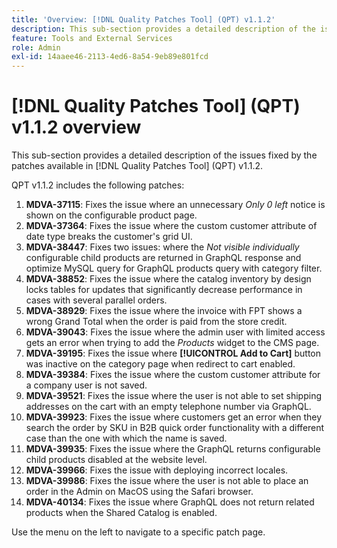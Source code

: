 ```yaml
---
title: 'Overview: [!DNL Quality Patches Tool] (QPT) v1.1.2'
description: This sub-section provides a detailed description of the issues fixed by the patches available in [!DNL Quality Patches Tool] (QPT) v1.1.2.
feature: Tools and External Services
role: Admin
exl-id: 14aaee46-2113-4ed6-8a54-9eb89e801fcd
---
```

# [!DNL Quality Patches Tool] (QPT) v1.1.2 overview

This sub-section provides a detailed description of the issues fixed by the patches available in [!DNL Quality Patches Tool] (QPT) v1.1.2.

QPT v1.1.2 includes the following patches:

1. **MDVA-37115**: Fixes the issue where an unnecessary *Only 0 left* notice is shown on the configurable product page.
1. **MDVA-37364**: Fixes the issue where the custom customer attribute of date type breaks the customer's grid UI.
1. **MDVA-38447**: Fixes two issues: where the *Not visible individually* configurable child products are returned in GraphQL response and optimize MySQL query for GraphQL products query with category filter.
1. **MDVA-38852**: Fixes the issue where the catalog inventory by design locks tables for updates that significantly decrease performance in cases with several parallel orders.
1. **MDVA-38929**: Fixes the issue where the invoice with FPT shows a wrong Grand Total when the order is paid from the store credit.
1. **MDVA-39043**: Fixes the issue where the admin user with limited access gets an error when trying to add the *Products* widget to the CMS page.
1. **MDVA-39195**: Fixes the issue where **[!UICONTROL Add to Cart]** button was inactive on the category page when redirect to cart enabled.
1. **MDVA-39384**: Fixes the issue where the custom customer attribute for a company user is not saved.
1. **MDVA-39521**: Fixes the issue where the user is not able to set shipping addresses on the cart with an empty telephone number via GraphQL.
1. **MDVA-39923**: Fixes the issue where customers get an error when they search the order by SKU in B2B quick order functionality with a different case than the one with which the name is saved.
1. **MDVA-39935**: Fixes the issue where the GraphQL returns configurable child products disabled at the website level.
1. **MDVA-39966**: Fixes the issue with deploying incorrect locales.
1. **MDVA-39986**: Fixes the issue where the user is not able to place an order in the Admin on MacOS using the Safari browser.
1. **MDVA-40134**: Fixes the issue where GraphQL does not return related products when the Shared Catalog is enabled.

Use the menu on the left to navigate to a specific patch page.
